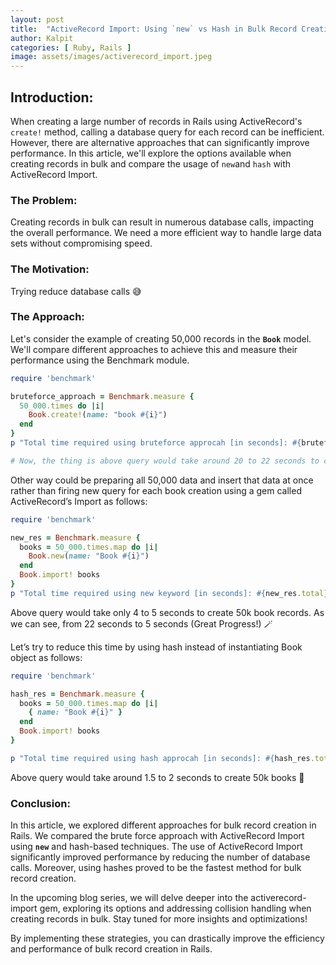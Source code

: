 ```yaml
---
layout: post
title:  "ActiveRecord Import: Using `new` vs Hash in Bulk Record Creation"
author: Kalpit
categories: [ Ruby, Rails ]
image: assets/images/activerecord_import.jpeg
---
```


## Introduction:
When creating a large number of records in Rails using ActiveRecord's `create!` method, calling a database query for each record can be inefficient. However, there are alternative approaches that can significantly improve performance. In this article, we'll explore the options available when creating records in bulk and compare the usage of `new`and `hash` with ActiveRecord Import.

### The Problem:

Creating records in bulk can result in numerous database calls, impacting the overall performance. We need a more efficient way to handle large data sets without compromising speed.

### The Motivation:

Trying reduce database calls 😅

### The Approach:

Let's consider the example of creating 50,000 records in the **`Book`** model. We'll compare different approaches to achieve this and measure their performance using the Benchmark module.

```ruby
require 'benchmark'

bruteforce_approach = Benchmark.measure {
  50_000.times do |i|
    Book.create!(name: "book #{i}")
  end
}
p "Total time required using bruteforce approcah [in seconds]: #{bruteforce_approach.total}"

# Now, the thing is above query would take around 20 to 22 seconds to create 50k books (Based on Benchmark)
```

Other way could be preparing all 50,000 data and insert that data at once rather than firing new query for each book creation using a gem called ActiveRecord’s Import as follows:

```ruby
require 'benchmark'

new_res = Benchmark.measure {
  books = 50_000.times.map do |i|
    Book.new(name: "Book #{i}")
  end
  Book.import! books
}
p "Total time required using new keyword [in seconds]: #{new_res.total}"
```

Above query would take only 4 to 5 seconds to create 50k book records. As we can see, from 22 seconds to 5 seconds (Great Progress!) 🪄

Let’s try to reduce this time by using hash instead of instantiating Book object as follows:

```ruby
require 'benchmark'

hash_res = Benchmark.measure {
  books = 50_000.times.map do |i|
    { name: "Book #{i}" }
  end
  Book.import! books
}

p "Total time required using hash approcah [in seconds]: #{hash_res.total}"
```

Above query would take around 1.5 to 2 seconds to create 50k books 💫

### Conclusion:
In this article, we explored different approaches for bulk record creation in Rails. We compared the brute force approach with ActiveRecord Import using **`new`** and hash-based techniques. The use of ActiveRecord Import significantly improved performance by reducing the number of database calls. Moreover, using hashes proved to be the fastest method for bulk record creation.

In the upcoming blog series, we will delve deeper into the activerecord-import gem, exploring its options and addressing collision handling when creating records in bulk. Stay tuned for more insights and optimizations!

By implementing these strategies, you can drastically improve the efficiency and performance of bulk record creation in Rails.

